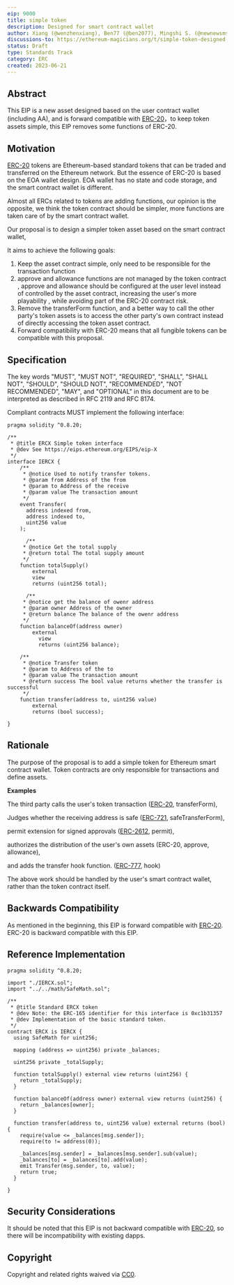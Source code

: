 ```yaml
---
eip: 9000
title: simple token
description: Designed for smart contract wallet
author: Xiang (@wenzhenxiang), Ben77 (@ben2077), Mingshi S. (@newnewsms)
discussions-to: https://ethereum-magicians.org/t/simple-token-designed-for-smart-contract-wallet-aa/14757
status: Draft
type: Standards Track
category: ERC
created: 2023-06-21
---
```


## Abstract

This EIP is a new asset designed based on the user contract wallet (including AA), and is forward compatible with [ERC-20](./eip-20.md)，to keep token assets simple, this EIP removes some functions of ERC-20.

## Motivation

[ERC-20](./eip-20.md) tokens are Ethereum-based standard tokens that can be traded and transferred on the Ethereum network. But the essence of ERC-20 is based on the EOA wallet design. EOA wallet has no state and code storage, and the smart contract wallet is different.

Almost all ERCs related to tokens are adding functions, our opinion is the opposite, we think the token contract should be simpler, more functions are taken care of by the smart contract wallet.

Our proposal is to design a simpler token asset based on the smart contract wallet, 

It aims to achieve the following goals:

1. Keep the asset contract simple, only need to be responsible for the transaction function
2. approve and allowance functions are not managed by the token contract , approve and allowance should be configured at the user level instead of controlled by the asset contract, increasing the user's more playability , while avoiding part of the ERC-20 contract risk.
3. Remove the transferForm function, and a better way to call the other party's token assets is to access the other party's own contract instead of directly accessing the token asset contract.
4. Forward compatibility with ERC-20 means that all fungible tokens can be compatible with this proposal.

## Specification

The key words "MUST", "MUST NOT", "REQUIRED", "SHALL", "SHALL NOT", "SHOULD", "SHOULD NOT", "RECOMMENDED", "NOT RECOMMENDED", "MAY", and "OPTIONAL" in this document are to be interpreted as described in RFC 2119 and RFC 8174.

Compliant contracts MUST implement the following interface:

```solidity
pragma solidity ^0.8.20;

/**
 * @title ERCX Simple token interface 
 * @dev See https://eips.ethereum.org/EIPS/eip-X
 */
interface IERCX {
    /**
     * @notice Used to notify transfer tokens.
     * @param from Address of the from
     * @param to Address of the receive
     * @param value The transaction amount 
     */
    event Transfer(
      address indexed from,
      address indexed to,
      uint256 value
    );
	
	  /**
     * @notice Get the total supply
     * @return total The total supply amount
     */
    function totalSupply() 
        external  
        view
        returns (uint256 total);
	  
	  /**
     * @notice get the balance of owenr address
     * @param owner Address of the owner
     * @return balance The balance of the owenr address
     */
    function balanceOf(address owner) 
        external
	      view
	      returns (uint256 balance);

    /**
     * @notice Transfer token
     * @param to Address of the to
     * @param value The transaction amount 
     * @return success The bool value returns whether the transfer is successful
     */
    function transfer(address to, uint256 value)
        external
        returns (bool success);

}
```

## Rationale

The purpose of the proposal is to add a simple token for Ethereum smart contract wallet.  Token contracts are only responsible for transactions and define assets. 

****Examples****

The third party calls the user's token transaction ([ERC-20](./eip-20.md), transferForm), 

Judges whether the receiving address is safe ([ERC-721](./eip-721.md), safeTransferForm), 

permit extension for signed approvals ([ERC-2612](./eip-2612.md), permit),

authorizes the distribution of the user's own assets (ERC-20, approve, allowance), 

and adds the transfer hook function. ([ERC-777](./eip-777.md), hook)

The above work should be handled by the user's smart contract wallet, rather than the token contract itself.

## Backwards Compatibility

As mentioned in the beginning, this EIP is forward compatible with [ERC-20](./eip-20.md). ERC-20 is backward compatible with this EIP.

## Reference Implementation

```solidity
pragma solidity ^0.8.20;

import "./IERCX.sol";
import "../../math/SafeMath.sol";

/**
 * @title Standard ERCX token
 * @dev Note: the ERC-165 identifier for this interface is 0xc1b31357
 * @dev Implementation of the basic standard token.
 */
contract ERCX is IERCX {
  using SafeMath for uint256;

  mapping (address => uint256) private _balances;

  uint256 private _totalSupply;

  function totalSupply() external view returns (uint256) {
    return _totalSupply;
  }

  function balanceOf(address owner) external view returns (uint256) {
    return _balances[owner];
  }

  function transfer(address to, uint256 value) external returns (bool) {
    require(value <= _balances[msg.sender]);
    require(to != address(0));

    _balances[msg.sender] = _balances[msg.sender].sub(value);
    _balances[to] = _balances[to].add(value);
    emit Transfer(msg.sender, to, value);
    return true;
  }

}
```

## Security Considerations
It should be noted that this EIP is not backward compatible with [ERC-20](./eip-20.md), so there will be incompatibility with existing dapps.

## Copyright
Copyright and related rights waived via [CC0](../LICENSE.md).
